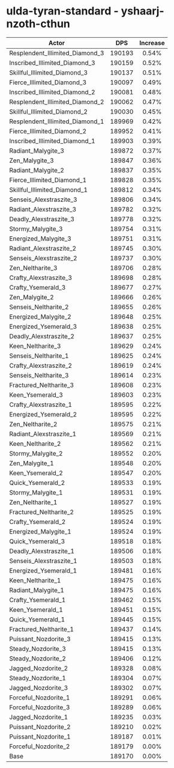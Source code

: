 # ulda-tyran-standard - yshaarj-nzoth-cthun
| Actor | DPS | Increase |
|---|:---:|:---:|
|Resplendent_Illimited_Diamond_3|190193|0.54%|
|Inscribed_Illimited_Diamond_3|190159|0.52%|
|Skillful_Illimited_Diamond_3|190137|0.51%|
|Fierce_Illimited_Diamond_3|190097|0.49%|
|Inscribed_Illimited_Diamond_2|190081|0.48%|
|Resplendent_Illimited_Diamond_2|190062|0.47%|
|Skillful_Illimited_Diamond_2|190030|0.45%|
|Resplendent_Illimited_Diamond_1|189969|0.42%|
|Fierce_Illimited_Diamond_2|189952|0.41%|
|Inscribed_Illimited_Diamond_1|189903|0.39%|
|Radiant_Malygite_3|189872|0.37%|
|Zen_Malygite_3|189847|0.36%|
|Radiant_Malygite_2|189837|0.35%|
|Fierce_Illimited_Diamond_1|189828|0.35%|
|Skillful_Illimited_Diamond_1|189812|0.34%|
|Senseis_Alexstraszite_3|189806|0.34%|
|Radiant_Alexstraszite_3|189782|0.32%|
|Deadly_Alexstraszite_3|189778|0.32%|
|Stormy_Malygite_3|189754|0.31%|
|Energized_Malygite_3|189751|0.31%|
|Radiant_Alexstraszite_2|189745|0.30%|
|Senseis_Alexstraszite_2|189737|0.30%|
|Zen_Neltharite_3|189706|0.28%|
|Crafty_Alexstraszite_3|189698|0.28%|
|Crafty_Ysemerald_3|189677|0.27%|
|Zen_Malygite_2|189666|0.26%|
|Senseis_Neltharite_2|189655|0.26%|
|Energized_Malygite_2|189648|0.25%|
|Energized_Ysemerald_3|189638|0.25%|
|Deadly_Alexstraszite_2|189637|0.25%|
|Keen_Neltharite_3|189629|0.24%|
|Senseis_Neltharite_1|189625|0.24%|
|Crafty_Alexstraszite_2|189619|0.24%|
|Senseis_Neltharite_3|189614|0.23%|
|Fractured_Neltharite_3|189608|0.23%|
|Keen_Ysemerald_3|189603|0.23%|
|Crafty_Alexstraszite_1|189595|0.22%|
|Energized_Ysemerald_2|189595|0.22%|
|Zen_Neltharite_2|189575|0.21%|
|Radiant_Alexstraszite_1|189569|0.21%|
|Keen_Neltharite_2|189562|0.21%|
|Stormy_Malygite_2|189552|0.20%|
|Zen_Malygite_1|189548|0.20%|
|Keen_Ysemerald_2|189547|0.20%|
|Quick_Ysemerald_2|189533|0.19%|
|Stormy_Malygite_1|189531|0.19%|
|Zen_Neltharite_1|189527|0.19%|
|Fractured_Neltharite_2|189525|0.19%|
|Crafty_Ysemerald_2|189524|0.19%|
|Energized_Malygite_1|189524|0.19%|
|Quick_Ysemerald_3|189518|0.18%|
|Deadly_Alexstraszite_1|189506|0.18%|
|Senseis_Alexstraszite_1|189503|0.18%|
|Energized_Ysemerald_1|189481|0.16%|
|Keen_Neltharite_1|189475|0.16%|
|Radiant_Malygite_1|189475|0.16%|
|Crafty_Ysemerald_1|189462|0.15%|
|Keen_Ysemerald_1|189451|0.15%|
|Quick_Ysemerald_1|189445|0.15%|
|Fractured_Neltharite_1|189437|0.14%|
|Puissant_Nozdorite_3|189415|0.13%|
|Steady_Nozdorite_3|189415|0.13%|
|Steady_Nozdorite_2|189406|0.12%|
|Jagged_Nozdorite_2|189328|0.08%|
|Steady_Nozdorite_1|189304|0.07%|
|Jagged_Nozdorite_3|189302|0.07%|
|Forceful_Nozdorite_1|189291|0.06%|
|Forceful_Nozdorite_3|189289|0.06%|
|Jagged_Nozdorite_1|189235|0.03%|
|Puissant_Nozdorite_2|189210|0.02%|
|Puissant_Nozdorite_1|189187|0.01%|
|Forceful_Nozdorite_2|189179|0.00%|
|Base|189170|0.00%|
